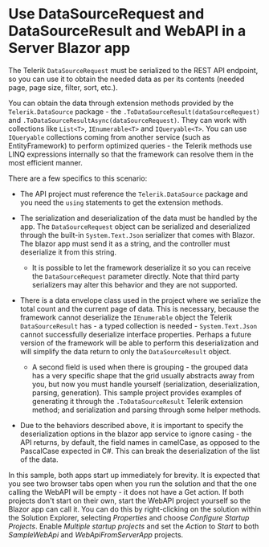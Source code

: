 # Use DataSourceRequest and DataSourceResult and WebAPI in a Server Blazor app

The Telerik `DataSourceRequest` must be serialized to the REST API endpoint, so you can use it to obtain the needed data as per its contents (needed page, page size, filter, sort, etc.).

You can obtain the data through extension methods provided by the `Telerik.DataSource` package - the `.ToDataSourceResult(dataSourceRequest)` and `.ToDataSourceResultAsync(dataSourceRequest)`. They can work with collections like `List<T>`, `IEnumerable<T>` and `IQueryable<T>`. You can use `IQueryable` collections coming from another service (such as EntityFramework) to perform optimized queries - the Telerik methods use LINQ expressions internally so that the framework can resolve them in the most efficient manner.

There are a few specifics to this scenario:

* The API project must reference the `Telerik.DataSource` package and you need the `using` statements to get the extension methods.

* The serialization and deserialization of the data must be handled by the app. The `DataSourceRequest` object can be serialized and deserialized through the built-in `System.Text.Json` serializer that comes with Blazor. The blazor app must send it as a string, and the controller must deserialize it from this string.
    * It is possible to let the framework deserialize it so you can receive the `DataSourceRequest` parameter directly. Note that third party serializers may alter this behavior and they are not supported.

* There is a data envelope class used in the project where we serialize the total count and the current page of data. This is necessary, because the framework cannot deserialize the `IEnumerable` object the Telerik `DataSourceResult` has - a typed collection is needed - `System.Text.Json` cannot successfully deserialize interface properties. Perhaps a future version of the framework will be able to perform this deserialization and will simplify the data return to only the `DataSourceResult` object.
    * A second field is used when there is grouping - the grouped data has a very specific shape that the grid usually abstracts away from you, but now you must handle yourself (serialization, deserialization, parsing, generation). This sample project provides examples of generating it through the `.ToDataSourceResult` Telerik extension method; and serialization and parsing through some helper methods.

* Due to the behaviors described above, it is important to specify the deserialization options in the blazor app service to ignore casing - the API returns, by default, the field names in camelCase, as opposed to the PascalCase expected in C#. This can break the deserialization of the list of the data.

In this sample, both apps start up immediately for brevity. It is expected that you see two browser tabs open when you run the solution and that the one calling the WebAPI will be empty - it does not have a Get action. If both projects don't start on their own, start the WebAPI project yourself so the Blazor app can call it. You can do this by right-clicking on the solution within the Solution Explorer, selecting _Properties_ and choose _Configure Startup Projects_. Enable _Multiple startup projects_ and set the _Action_ to _Start_ to both _SampleWebApi_ and _WebApiFromServerApp_ projects.
